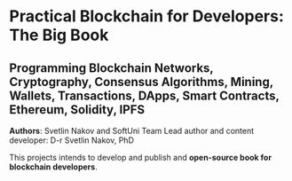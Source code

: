 # Practical Blockchain for Developers: The Big Book
## Programming Blockchain Networks, Cryptography, Consensus Algorithms, Mining, Wallets, Transactions, DApps, Smart Contracts, Ethereum, Solidity, IPFS

**Authors**: Svetlin Nakov and SoftUni Team
Lead author and content developer: D-r Svetlin Nakov, PhD

This projects intends to develop and publish and **open-source book for blockchain developers**.
